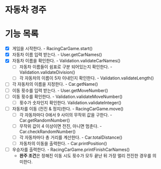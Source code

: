 자동차 경주
========

# 기능 목록
- [x] 게임을 시작한다. - RacingCarGame.start()
- [x] 자동차 이름 입력 받는다. - User.getCarNames()
- [x] 자동차 이름을 확인한다. - Validation.validateCarNames()
    - [ ] 자동차 이름들이 쉼표로 구분 되어있는지 확인한다. - Validation.validateDivision()
    - [ ] 각 자동차의 이름이 5자 이내인지 확인한다. - Validation.validateLength()
- [ ] 각 자동차의 이름을 지정한다. - Car.getName()
- [ ] 이동 횟수를 입력 받는다. - User.getMoveNumber()
- [ ] 이동 횟수를 확인한다. - Validation.validateMoveNumber()
    - [ ] 횟수가 숫자인지 확인한다. Validation.validateInteger()
- [ ] 자동차를 이동 (전진 & 정지)한다. - RacingCarGame.move()
    - [ ] 각 자동차마다 0에서 9 사이의 무작위 값을 구한다. - Car.getRandomNumber()
    - [ ] 무작위 값이 4 이상이면 전진, 아니면 멈춘다. - Car.checkRandomNumber()
    - [ ] 각 자동차마다 총 거리를 계산한다. - Car.totalDistance()
    - [ ] 자동차의 이동을 출력한다. - Car.printPosition()
- [ ] 우승자를 출력한다. - RacingCarGame.printFinishCarNames()
    - **완주 조건**은 정해진 이동 시도 횟수가 모두 끝난 뒤 가장 멀리 전진한 경우를 의미한다.